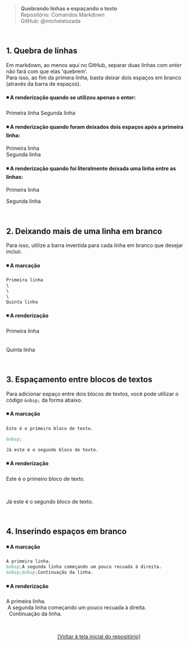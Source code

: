 > **Quebrando linhas e espaçando o texto**      
> Repositório: Comandos Markdown  
> GitHub: @michelelozada
&nbsp; 

&nbsp; 
## 1. Quebra de linhas 
Em markdown, ao menos aqui no GitHub, separar duas linhas com *enter* não fará com que elas 'quebrem'.   
Para isso, ao fim da primera linha, basta deixar dois espaços em branco (através da barra de espaços).  

#### :black_medium_small_square: A renderização quando se utilizou apenas o enter: 
Primeira linha
Segunda linha

#### :black_medium_small_square: A renderização quando foram deixados dois espaços após a primeira linha:
Primeira linha      
Segunda linha  

#### :black_medium_small_square: A renderização quando foi literalmente deixada uma linha entre as linhas:
Primeira linha     

Segunda linha  

&nbsp;     

## 2. Deixando mais de uma linha em branco
Para isso, utilize a barra invertida para cada linha em branco que desejar incluir.  
#### :black_medium_small_square: A marcação 
```markdown
Primeira linha 
\
\
\
Quinta linha 
```
#### :black_medium_small_square: A renderização 
Primeira linha 
\
\
\
Quinta linha  

&nbsp;   

## 3. Espaçamento entre blocos de textos
Para adicionar espaço entre dois blocos de textos, você pode utilizar o código `&nbsp;` da forma abaixo.
#### :black_medium_small_square: A marcação 
```markdown
Este é o primeiro bloco de texto.

&nbsp;

Já este é o segundo bloco de texto.
```
#### :black_medium_small_square: A renderização 
Este é o primeiro bloco de texto.

&nbsp;

Já este é o segundo bloco de texto.

&nbsp;

## 4. Inserindo espaços em branco 
#### :black_medium_small_square: A marcação 
```markdown
A primeira linha.      
&nbsp;A segunda linha começando um pouco recuada à direita.  
&nbsp;&nbsp;Continuação da linha.
```
#### :black_medium_small_square: A renderização 
A primeira linha.      
&nbsp;A segunda linha começando um pouco recuada à direita.  
&nbsp;&nbsp;Continuação da linha.

&nbsp;

<div align="center">
<a href="https://github.com/michelelozada/Comandos-Markdown">[Voltar à tela inicial do repositório]</a>
</div>